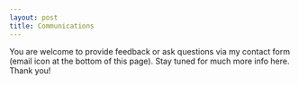 ```yaml
---
layout: post
title: Communications
---
```


You are welcome to provide feedback or ask questions via my contact form (email icon at the bottom of this page). Stay tuned for much more info here. Thank you!